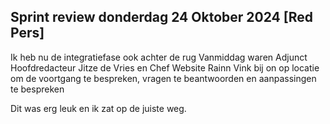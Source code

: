 ## Sprint review donderdag 24 Oktober 2024 [Red Pers]
Ik heb nu de integratiefase ook achter de rug
Vanmiddag waren Adjunct Hoofdredacteur Jitze de Vries en Chef Website Rainn Vink bij on op locatie om de voortgang te bespreken, vragen te beantwoorden en aanpassingen te bespreken

Dit was erg leuk en ik zat op de juiste weg.